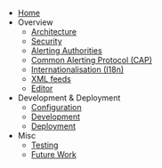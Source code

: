 - [Home](/)
- Overview
  - [Architecture](architecture.md)
  - [Security](security.md)
  - [Alerting Authorities](alerting-authorities.md)
  - [Common Alerting Protocol (CAP)](cap.md)
  - [Internationalisation (I18n)](i18n.md)
  - [XML feeds](feeds.md)
  - [Editor](editor.md)
- Development & Deployment
  - [Configuration](configuration.md)
  - [Development](development.md)
  - [Deployment](deployment.md)
- Misc
  - [Testing](testing.md)
  - [Future Work](future-work.md)
